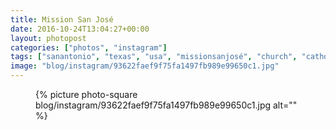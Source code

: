 ```yaml
---
title: Mission San José
date: 2016-10-24T13:04:27+00:00
layout: photopost
categories: ["photos", "instagram"]
tags: ["sanantonio", "texas", "usa", "missionsanjosé", "church", "catholic", "mission"]
image: "blog/instagram/93622faef9f75fa1497fb989e99650c1.jpg"
---
```


<figure class="photo photo--square">
  {% picture photo-square blog/instagram/93622faef9f75fa1497fb989e99650c1.jpg alt="" %}
</figure>


